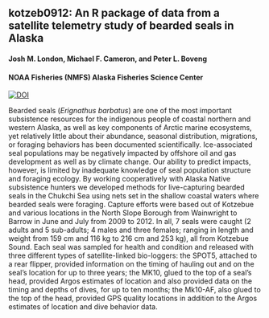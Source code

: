 kotzeb0912: An R package of data from a satellite telemetry study of bearded seals in Alaska
--------------------------------------------------------------------------------------------

#### Josh M. London, Michael F. Cameron, and Peter L. Boveng

#### NOAA Fisheries (NMFS) Alaska Fisheries Science Center

<!-- README.md is generated from README.Rmd. Please edit that file -->
[![DOI](https://zenodo.org/badge/22898/jmlondon/kotzeb0912.svg)](https://zenodo.org/badge/latestdoi/22898/jmlondon/kotzeb0912)

Bearded seals (*Erignathus barbatus*) are one of the most important subsistence resources for the indigenous people of coastal northern and western Alaska, as well as key components of Arctic marine ecosystems, yet relatively little about their abundance, seasonal distribution, migrations, or foraging behaviors has been documented scientifically. Ice-associated seal populations may be negatively impacted by offshore oil and gas development as well as by climate change. Our ability to predict impacts, however, is limited by inadequate knowledge of seal population structure and foraging ecology. By working cooperatively with Alaska Native subsistence hunters we developed methods for live-capturing bearded seals in the Chukchi Sea using nets set in the shallow coastal waters where bearded seals were foraging. Capture efforts were based out of Kotzebue and various locations in the North Slope Borough from Wainwright to Barrow in June and July from 2009 to 2012. In all, 7 seals were caught (2 adults and 5 sub-adults; 4 males and three females; ranging in length and weight from 159 cm and 116 kg to 216 cm and 253 kg), all from Kotzebue Sound. Each seal was sampled for health and condition and released with three different types of satellite-linked bio-loggers: the SPOT5, attached to a rear flipper, provided information on the timing of hauling out and on the seal’s location for up to three years; the MK10, glued to the top of a seal’s head, provided Argos estimates of location and also provided data on the timing and depths of dives, for up to ten months; the Mk10-AF, also glued to the top of the head, provided GPS quality locations in addition to the Argos estimates of location and dive behavior data.
